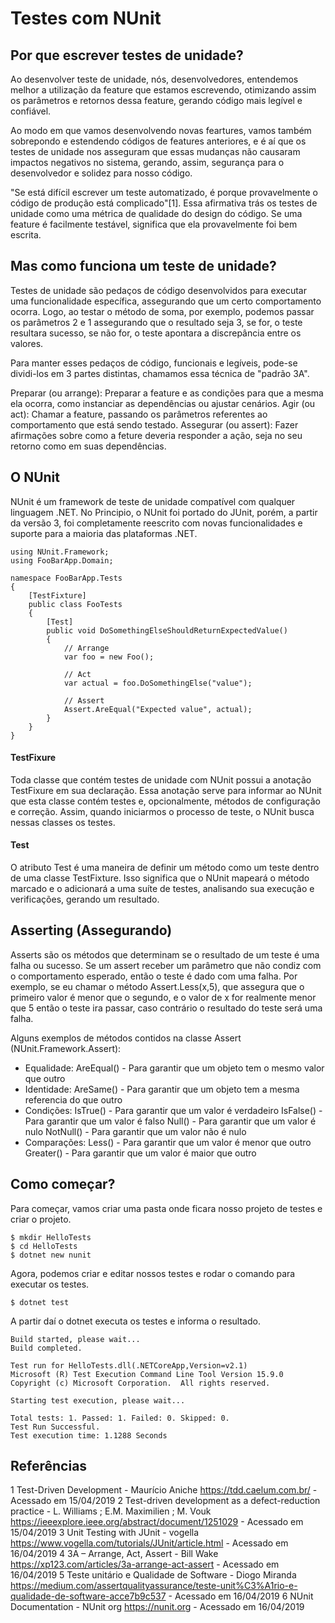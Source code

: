 # Testes com NUnit

## Por que escrever testes de unidade?

Ao desenvolver teste de unidade, nós, desenvolvedores, entendemos melhor a utilização da feature que estamos escrevendo, otimizando assim os parâmetros e retornos dessa feature, gerando código mais legível e confiável.

Ao modo em que vamos desenvolvendo novas feartures, vamos também sobrepondo e estendendo códigos de features anteriores, e é aí que os testes de unidade nos asseguram que essas mudanças não causaram impactos negativos no sistema, gerando, assim, segurança para o desenvolvedor e solidez para nosso código.

"Se está difícil escrever um teste automatizado, é porque provavelmente o código de produção está complicado"[1]. Essa afirmativa trás os testes de unidade como uma métrica de qualidade do design do código. Se uma feature é facilmente testável, significa que ela provavelmente foi bem escrita.

## Mas como funciona um teste de unidade?

Testes de unidade são pedaços de código desenvolvidos para executar uma funcionalidade específica, assegurando que um certo comportamento ocorra. Logo, ao testar o método de soma, por exemplo, podemos passar os parâmetros 2 e 1 assegurando que o resultado seja 3, se for, o teste resultara sucesso, se não for, o teste apontara a discrepância entre os valores.

Para manter esses pedaços de código, funcionais e legíveis, pode-se dividi-los em 3 partes distintas, chamamos essa técnica de "padrão 3A".

Preparar (ou arrange): Preparar a feature e as condições para que a mesma ela ocorra, como instanciar as dependências ou ajustar cenários. 
Agir (ou act): Chamar a feature, passando os parâmetros referentes ao comportamento que está sendo testado. 
Assegurar (ou assert): Fazer afirmações sobre como a feture deveria responder a ação, seja no seu retorno como em suas dependências.

## O NUnit

NUnit é um framework de teste de unidade compatível com qualquer linguagem .NET. 
No Principio, o NUnit foi portado do JUnit, porém, a partir da versão 3, foi completamente reescrito com novas funcionalidades e suporte para a maioria das plataformas .NET.

    using NUnit.Framework;
    using FooBarApp.Domain;

    namespace FooBarApp.Tests
    {
        [TestFixture]
        public class FooTests
        {
            [Test]
            public void DoSomethingElseShouldReturnExpectedValue()
            {
                // Arrange
                var foo = new Foo();

                // Act
                var actual = foo.DoSomethingElse("value");

                // Assert
                Assert.AreEqual("Expected value", actual);
            }
        }
    }

#### TestFixure
Toda classe que contém testes de unidade com NUnit possui a anotação TestFixure em sua declaração. Essa anotação serve para informar ao NUnit que esta classe contém testes e, opcionalmente, métodos de configuração e correção. Assim, quando iniciarmos o processo de teste, o NUnit busca nessas classes os testes.

#### Test
O atributo Test é uma maneira de definir um método como um teste dentro de uma classe TestFixture. Isso significa que o NUnit mapeará o método marcado e o adicionará a uma suíte de testes, analisando sua execução e verificações, gerando um resultado.

## Asserting (Assegurando)
Asserts são os métodos que determinam se o resultado de um teste é uma falha ou sucesso. Se um assert receber um parâmetro que não condiz com o comportamento esperado, então o teste é dado com uma falha. Por exemplo, se eu chamar o método Assert.Less(x,5), que assegura que o primeiro valor é menor que o segundo, e o valor de x for realmente menor que 5 então o teste ira passar, caso contrário o resultado do teste será uma falha.

Alguns exemplos de métodos contidos na classe Assert (NUnit.Framework.Assert):

- Equalidade: 
AreEqual() - Para garantir que um objeto tem o mesmo valor que outro 
- Identidade: 
AreSame() - Para garantir que um objeto tem a mesma referencia do que outro 
- Condições: 
IsTrue() - Para garantir que um valor é verdadeiro 
IsFalse() - Para garantir que um valor é falso 
Null() - Para garantir que um valor é nulo 
NotNull() - Para garantir que um valor não é nulo 
- Comparações: 
Less() - Para garantir que um valor é menor que outro 
Greater() - Para garantir que um valor é maior que outro 

## Como começar?

Para começar, vamos criar uma pasta onde ficara nosso projeto de testes e criar o projeto.

    $ mkdir HelloTests
    $ cd HelloTests
    $ dotnet new nunit 

Agora, podemos criar e editar nossos testes e rodar o comando para executar os testes.

    $ dotnet test 

A partir daí o dotnet executa os testes e informa o resultado.

    Build started, please wait...
    Build completed.

    Test run for HelloTests.dll(.NETCoreApp,Version=v2.1)
    Microsoft (R) Test Execution Command Line Tool Version 15.9.0
    Copyright (c) Microsoft Corporation.  All rights reserved.

    Starting test execution, please wait...

    Total tests: 1. Passed: 1. Failed: 0. Skipped: 0.
    Test Run Successful.
    Test execution time: 1.1288 Seconds

## Referências

1 Test-Driven Development - Maurício Aniche 
https://tdd.caelum.com.br/ - Acessado em 15/04/2019
2 Test-driven development as a defect-reduction practice - L. Williams ; E.M. Maximilien ; M. Vouk 
https://ieeexplore.ieee.org/abstract/document/1251029 - Acessado em 15/04/2019
3 Unit Testing with JUnit - vogella 
https://www.vogella.com/tutorials/JUnit/article.html - Acessado em 16/04/2019
4 3A – Arrange, Act, Assert - Bill Wake 
https://xp123.com/articles/3a-arrange-act-assert - Acessado em 16/04/2019
5 Teste unitário e Qualidade de Software - Diogo Miranda 
https://medium.com/assertqualityassurance/teste-unit%C3%A1rio-e-qualidade-de-software-acce7b9c537 - Acessado em 16/04/2019
6 NUnit Documentation - NUnit org 
https://nunit.org - Acessado em 16/04/2019
